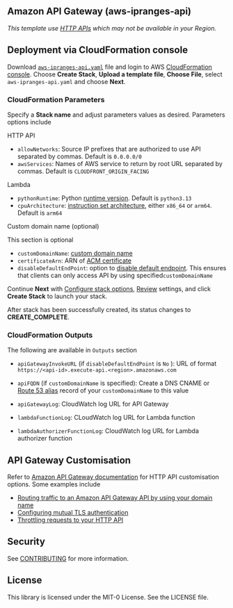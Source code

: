 ## Amazon API Gateway (aws-ipranges-api)

*This template use [HTTP APIs](https://docs.aws.amazon.com/apigateway/latest/developerguide/http-api.html) which may not be available in your Region.*

## Deployment via CloudFormation console
Download [`aws-ipranges-api.yaml`](aws-ipranges-api.yaml) file and login to AWS [CloudFormation console](https://console.aws.amazon.com/cloudformation/home#/stacks/create/template). Choose **Create Stack**, **Upload a template file**, **Choose File**, select `aws-ipranges-api.yaml` and choose **Next**.

### CloudFormation Parameters
Specify a **Stack name** and adjust parameters values as desired. Parameters options include

HTTP API
- `allowNetworks`: Source IP prefixes that are authorized to use API separated by commas. Default is `0.0.0.0/0`
- `awsServices`: Names of AWS service to return by root URL separated by commas. Default is `CLOUDFRONT_ORIGIN_FACING`

Lambda
- `pythonRuntime`: Python [runtime version](https://docs.aws.amazon.com/lambda/latest/dg/lambda-python.html). Default is `python3.13`
- `cpuArchitecture`: [instruction set architecture](https://docs.aws.amazon.com/lambda/latest/dg/foundation-arch.html), either `x86_64` or `arm64`. Default is `arm64`


Custom domain name (optional)

This section is optional
- `customDomainName`: [custom domain name](https://docs.aws.amazon.com/apigateway/latest/developerguide/http-api-custom-domain-names.html)
- `certificateArn`: ARN of [ACM certificate](https://docs.aws.amazon.com/apigateway/latest/developerguide/http-api-custom-domain-names.html#http-api-custom-domain-names-certificates)
- `disableDefaultEndPoint`: option to [disable default endpoint](https://docs.aws.amazon.com/apigateway/latest/developerguide/http-api-disable-default-endpoint.html). This ensures that clients can only access API by using specified`customDomainName`

Continue **Next** with [Configure stack options](https://docs.aws.amazon.com/AWSCloudFormation/latest/UserGuide/cfn-console-add-tags.html), [Review](https://docs.aws.amazon.com/AWSCloudFormation/latest/UserGuide/cfn-using-console-create-stack-review.html) settings, and click **Create Stack** to launch your stack. 

After stack has been successfully created, its status changes to **CREATE_COMPLETE**. 

### CloudFormation Outputs
The following are available in `Outputs` section 
- `apiGatewayInvokeURL` (if  `disableDefaultEndPoint` is `No` ): URL of format `https://<api-id>.execute-api.<region>.amazonaws.com`
- `apiFQDN` (if `customDomainName` is specified): Create a DNS CNAME or [Route 53 alias](https://docs.aws.amazon.com/Route53/latest/DeveloperGuide/resource-record-sets-choosing-alias-non-alias.html) record of your `customDomainName` to this value

- `apiGatewayLog`: CloudWatch log URL for API Gateway
- `lambdaFunctionLog`: CLoudWatch log URL for Lambda function
- `lambdaAuthorizerFunctionLog`: CloudWatch log URL for Lambda authorizer function


## API Gateway Customisation
Refer to [Amazon API Gateway documentation](https://docs.aws.amazon.com/apigateway/latest/developerguide/welcome.html) for HTTP API customisation options. Some examples include
- [Routing traffic to an Amazon API Gateway API by using your domain name](https://docs.aws.amazon.com/Route53/latest/DeveloperGuide/routing-to-api-gateway.html)
- [Configuring mutual TLS authentication](https://docs.aws.amazon.com/apigateway/latest/developerguide/http-api-mutual-tls.html)
- [Throttling requests to your HTTP API](https://docs.aws.amazon.com/apigateway/latest/developerguide/http-api-throttling.html)

## Security

See [CONTRIBUTING](CONTRIBUTING.md#security-issue-notifications) for more information.

## License

This library is licensed under the MIT-0 License. See the LICENSE file.

